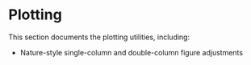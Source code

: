 # Plotting

This section documents the plotting utilities, including:
- Nature-style single-column and double-column figure adjustments